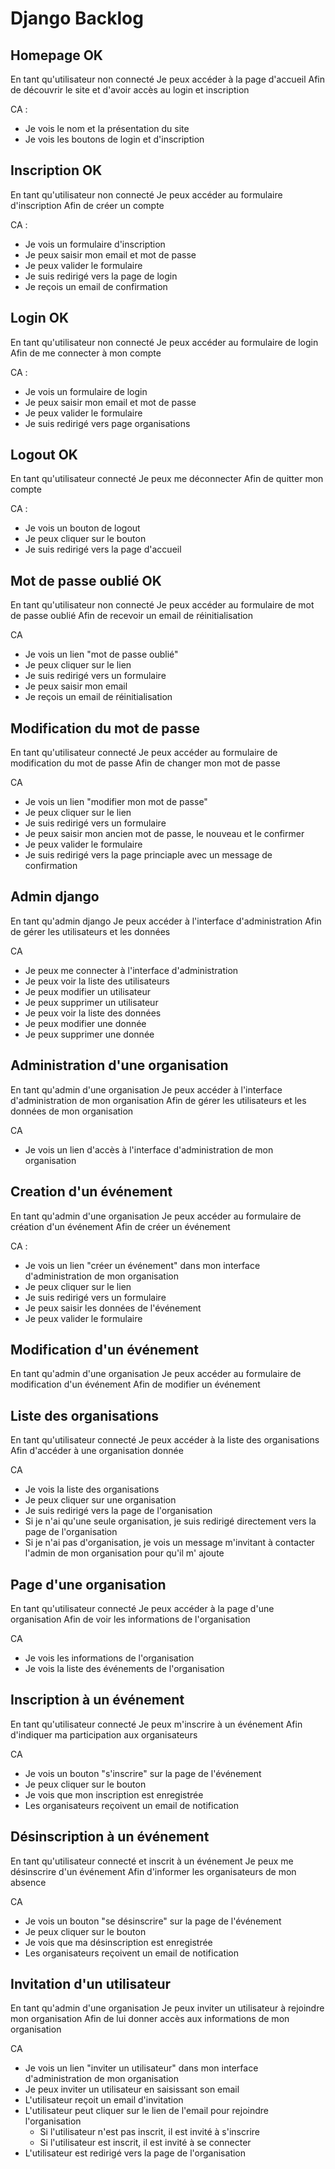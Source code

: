 # Django Backlog

## Homepage OK

En tant qu'utilisateur non connecté
Je peux accéder à la page d'accueil
Afin de découvrir le site et d'avoir accès au login et inscription

CA :

- Je vois le nom et la présentation du site
- Je vois les boutons de login et d'inscription

## Inscription OK

En tant qu'utilisateur non connecté
Je peux accéder au formulaire d'inscription
Afin de créer un compte

CA :

- Je vois un formulaire d'inscription
- Je peux saisir mon email et mot de passe
- Je peux valider le formulaire
- Je suis redirigé vers la page de login
- Je reçois un email de confirmation

## Login OK

En tant qu'utilisateur non connecté
Je peux accéder au formulaire de login
Afin de me connecter à mon compte

CA :

- Je vois un formulaire de login
- Je peux saisir mon email et mot de passe
- Je peux valider le formulaire
- Je suis redirigé vers page organisations

## Logout OK

En tant qu'utilisateur connecté
Je peux me déconnecter
Afin de quitter mon compte

CA :

- Je vois un bouton de logout
- Je peux cliquer sur le bouton
- Je suis redirigé vers la page d'accueil

## Mot de passe oublié OK

En tant qu'utilisateur non connecté
Je peux accéder au formulaire de mot de passe oublié
Afin de recevoir un email de réinitialisation

CA

- Je vois un lien "mot de passe oublié"
- Je peux cliquer sur le lien
- Je suis redirigé vers un formulaire
- Je peux saisir mon email
- Je reçois un email de réinitialisation

## Modification du mot de passe

En tant qu'utilisateur connecté
Je peux accéder au formulaire de modification du mot de passe
Afin de changer mon mot de passe

CA

- Je vois un lien "modifier mon mot de passe"
- Je peux cliquer sur le lien
- Je suis redirigé vers un formulaire
- Je peux saisir mon ancien mot de passe, le nouveau et le confirmer
- Je peux valider le formulaire
- Je suis redirigé vers la page princiaple avec un message de confirmation

## Admin django

En tant qu'admin django
Je peux accéder à l'interface d'administration
Afin de gérer les utilisateurs et les données

CA

- Je peux me connecter à l'interface d'administration
- Je peux voir la liste des utilisateurs
- Je peux modifier un utilisateur
- Je peux supprimer un utilisateur
- Je peux voir la liste des données
- Je peux modifier une donnée
- Je peux supprimer une donnée

## Administration d'une organisation

En tant qu'admin d'une organisation
Je peux accéder à l'interface d'administration de mon organisation
Afin de gérer les utilisateurs et les données de mon organisation

CA

- Je vois un lien d'accès à l'interface d'administration de mon organisation

## Creation d'un événement

En tant qu'admin d'une organisation
Je peux accéder au formulaire de création d'un événement
Afin de créer un événement

CA :

- Je vois un lien "créer un événement" dans mon interface d'administration de mon organisation
- Je peux cliquer sur le lien
- Je suis redirigé vers un formulaire
- Je peux saisir les données de l'événement
- Je peux valider le formulaire

## Modification d'un événement

En tant qu'admin d'une organisation
Je peux accéder au formulaire de modification d'un événement
Afin de modifier un événement

## Liste des organisations

En tant qu'utilisateur connecté
Je peux accéder à la liste des organisations
Afin d'accéder à une organisation donnée

CA

- Je vois la liste des organisations
- Je peux cliquer sur une organisation
- Je suis redirigé vers la page de l'organisation
- Si je n'ai qu'une seule organisation, je suis redirigé directement vers la page de l'organisation
- Si je n'ai pas d'organisation, je vois un message m'invitant à contacter l'admin de mon organisation pour qu'il m'
  ajoute

## Page d'une organisation

En tant qu'utilisateur connecté
Je peux accéder à la page d'une organisation
Afin de voir les informations de l'organisation

CA

- Je vois les informations de l'organisation
- Je vois la liste des événements de l'organisation

## Inscription à un événement

En tant qu'utilisateur connecté
Je peux m'inscrire à un événement
Afin d'indiquer ma participation aux organisateurs

CA

- Je vois un bouton "s'inscrire" sur la page de l'événement
- Je peux cliquer sur le bouton
- Je vois que mon inscription est enregistrée
- Les organisateurs reçoivent un email de notification

## Désinscription à un événement

En tant qu'utilisateur connecté et inscrit à un événement
Je peux me désinscrire d'un événement
Afin d'informer les organisateurs de mon absence

CA

- Je vois un bouton "se désinscrire" sur la page de l'événement
- Je peux cliquer sur le bouton
- Je vois que ma désinscription est enregistrée
- Les organisateurs reçoivent un email de notification

## Invitation d'un utilisateur

En tant qu'admin d'une organisation
Je peux inviter un utilisateur à rejoindre mon organisation
Afin de lui donner accès aux informations de mon organisation

CA

- Je vois un lien "inviter un utilisateur" dans mon interface d'administration de mon organisation
- Je peux inviter un utilisateur en saisissant son email
- L'utilisateur reçoit un email d'invitation
- L'utilisateur peut cliquer sur le lien de l'email pour rejoindre l'organisation
    - Si l'utilisateur n'est pas inscrit, il est invité à s'inscrire
    - Si l'utilisateur est inscrit, il est invité à se connecter
- L'utilisateur est redirigé vers la page de l'organisation